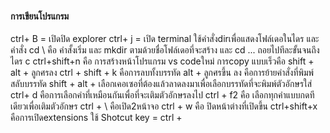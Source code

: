 #### การเขียนโปรแกรม ####
ctrl+ B = เปิดปิด explorer
ctrl+ j = เปิด terminal ใช้คำสั่งdirเพื่อแสดงโฟล์เดอในไดร และคำสั่ง cd \ คือ คำสั้งเริ่ม และ  mkdir ตามด้วยชื่อโฟล์เดอที่จะสร้าง และ cd ... ถอยไปทีละขั้นจนถึง ไดร c
ctrl+shift+n คือ การสร้างหน้าโปรแกรม vs codeใหม่
การcopy แบบเร็วคือ shift + alt + ลูกศรลง
ctrl + shift + k คือการลบทั้งบรรทัด
alt + ลูกศรขึ้น ลง คือการย้ายคำสั่งที่พิมพ์สลับบรรทัด
shift + alt + เลือกเคอเซอที่ต้องแล้วลาดลงมาเพื่อเลือกบรรทัดที่จะพิมพ์ตัวอักษรใส่
ctrl+ d คือการเลือกคำที่เหมือนกันเพื่อที่จะเติมตัวอักษรลงไป
ctrl + f2 คือ เลือกทุกคำแบบกดทีเดียวเพื่อเติมตัวอักษร
ctrl + \ คือเปิด2หน้าจอ
ctrl + w  คือ ปิดหน้าต่างที่เปิดขึ้น
ctrl+shift+x คือการเปิดextensions
ใช้ Shotcut key = ctrl + 